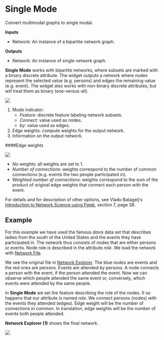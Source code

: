 Single Mode
===========

Convert multimodal graphs to single modal.

**Inputs**

- Network: An instance of a bipartite network graph.

**Outputs**

- Network: An instance of single network graph.

**Single Mode** works with bipartite networks, where subsets are marked with a binary discrete attribute. The widget outputs a network where nodes represent the selected value (e.g. persons) and edges the remaining value (e.g. event). The widget also works with non-binary discrete attributes, but will treat them as binary (one-versus-all).

![](images/Single-Mode-stamped.png)

1. Mode indicator:
   - *Feature*: discrete feature labeling network subsets.
   - *Connect*: value used as nodes.
   - *by*: value used as edges.
2. Edge weights: compute weights for the output network.
3. Information on the output network.

####Edge weights

![](images/Single-Mode-weights.png)

- *No weights*: all weights are set to 1.
- *Number of connections*: weights correspond to the number of common connections (e.g. events the two people participated in).
- *Weighted number of connections*: weights correspond to the sum of  the product of original edge weights that connect each person with the event.

For details and for description of other options, see Vlado Batagelj's [Introduction to Network Science using Pajek](http://vladowiki.fmf.uni-lj.si/lib/exe/fetch.php?media=pajek:ev:pdf:na07.pdf), section 7, page 38.

Example
-------

For this example we have used the famous *davis* data set that describes ladies from the south of the United States and the events they have participated in. The network thus consists of nodes that are either persons or events. Node role is described in the attribute *role*. We load the network with [Network File](networkfile.md).

We see the original file in [Network Explorer](networkexplorer.md). The blue nodes are events and the red ones are persons. Events are attended by persons. A node connects a person with the event, if the person attended the event. Now we can observe which people attended the same event or, conversely, which events were attended by the same people.

In **Single Mode** we set the feature describing the role of the nodes. It so happens that our attribute is named *role*. We connect persons (nodes) with the events they attended (edges). Edge weight will be the number of connections in common. In translation, edge weights will be the number of events both people attended.

**Network Explorer (1)** shows the final network.

![](images/Single-Mode-Example.png)
